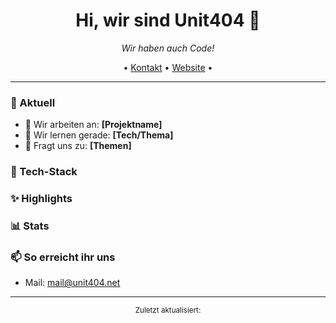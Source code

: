 <!-- Profil-Header -->
<h1 align="center">Hi, wir sind Unit404 👋</h1>
<p align="center">
  <em>Wir haben auch Code!</em>
</p>

<!-- Schnelle Links -->
<p align="center">
  • <a href="mailto:[mail@unit404.net]">Kontakt</a> •
  <a href="https://[unit404.net]">Website</a> •
</p>

---

### 🚀 Aktuell
- 🔭 Wir arbeiten an: **[Projektname]**
- 🌱 Wir lernen gerade: **[Tech/Thema]**
- 💬 Fragt uns zu: **[Themen]**

### 🧰 Tech-Stack


### ✨ Highlights
<!--- **[Projekt A]** – 1-Satz-Pitch. [Repo](https://github.com/[du]/[repo-a]) • [Demo](https://…)
- **[Projekt B]** – 1-Satz-Pitch. [Repo](https://github.com/[du]/[repo-b]) -->

### 📊 Stats
<!-- Du kannst diese Zeilen löschen, wenn du keine Badges willst -->
<!--
<p>
  <img alt="GitHub Stats" height="160" src="https://github-readme-stats.vercel.app/api?username=[DEIN_USERNAME]&show_icons=true&hide_title=true" />
  <img alt="Top Langs" height="160" src="https://github-readme-stats.vercel.app/api/top-langs/?username=[DEIN_USERNAME]&layout=compact" />
</p>

-->

### 📫 So erreicht ihr uns
- Mail: mail@unit404.net

---

<p align="center">
  <sub>Zuletzt aktualisiert: <!--LAST_UPDATED--></sub>
</p>

<!--
**Unit404Git/Unit404Git** is a ✨ _special_ ✨ repository because its `README.md` (this file) appears on your GitHub profile.

Here are some ideas to get you started:

- 🔭 I’m currently working on ...
- 🌱 I’m currently learning ...
- 👯 I’m looking to collaborate on ...
- 🤔 I’m looking for help with ...
- 💬 Ask me about ...
- 📫 How to reach me: ...
- 😄 Pronouns: ...
- ⚡ Fun fact: ...
-->
